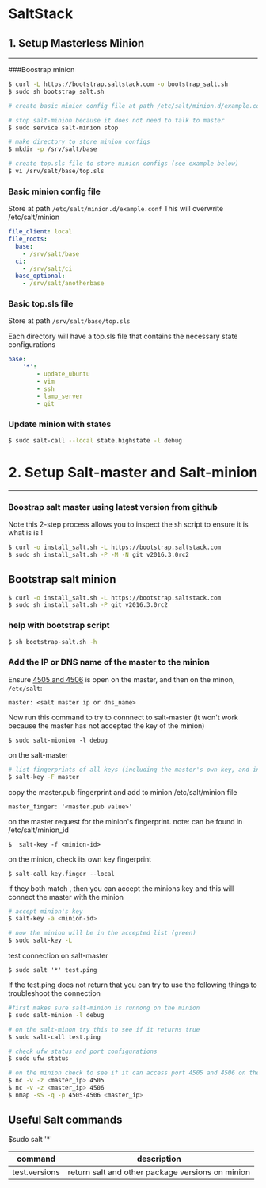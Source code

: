 # SaltStack

## 1. Setup Masterless Minion
---

###Boostrap minion

```sh
$ curl -L https://bootstrap.saltstack.com -o bootstrap_salt.sh
$ sudo sh bootstrap_salt.sh

# create basic minion config file at path /etc/salt/minion.d/example.conf (see example below)

# stop salt-minion because it does not need to talk to master
$ sudo service salt-minion stop

# make directory to store minion configs
$ mkdir -p /srv/salt/base

# create top.sls file to store minion configs (see example below)
$ vi /srv/salt/base/top.sls
```

### Basic minion config file 
Store at path `/etc/salt/minion.d/example.conf`
This will overwrite /etc/salt/minion
```yaml
file_client: local
file_roots:
  base:
    - /srv/salt/base
  ci:
    - /srv/salt/ci
  base_optional:
    - /srv/salt/anotherbase
```

### Basic top.sls file 
Store at path `/srv/salt/base/top.sls`

Each directory will have a top.sls file that contains the necessary state configurations
```yaml
base:
    '*':
        - update_ubuntu
        - vim
        - ssh
        - lamp_server
        - git
```

### Update minion with states
```sh
$ sudo salt-call --local state.highstate -l debug
```

# 2. Setup Salt-master and Salt-minion
---

### Boostrap salt master using latest version from github
Note this 2-step process allows you to inspect the sh script to ensure it is what is is !
```sh
$ curl -o install_salt.sh -L https://bootstrap.saltstack.com
$ sudo sh install_salt.sh -P -M -N git v2016.3.0rc2
```

## Bootstrap salt minion
```sh
$ curl -o install_salt.sh -L https://bootstrap.saltstack.com
$ sudo sh install_salt.sh -P git v2016.3.0rc2
```

### help with bootstrap script
```sh
$ sh bootstrap-salt.sh -h
```

### Add the IP or DNS name of the master to the minion
Ensure [4505 and 4506](https://docs.saltstack.com/en/latest/topics/tutorials/firewall.html) is open on the master, and then on the minon, `/etc/salt`:
```
master: <salt master ip or dns_name>
```

Now run this command to try to connnect to salt-master  (it won't work because the master has not accepted the key of the minion)
```
$ sudo salt-mionion -l debug
```

on the salt-master
```sh
# list fingerprints of all keys (including the master's own key, and incoming minion requests)
$ salt-key -F master
```

copy the master.pub fingerprint and add to minion /etc/salt/minion file
```
master_finger: '<master.pub value>'
```

on the master request for the minion's fingerprint. note: <minion-d> can be found in /etc/salt/minion_id
```
$  salt-key -f <minion-id>
```

on the minion, check its own key fingerprint
```
$ salt-call key.finger --local
```

if they both match , then you can accept the minions key and this will connect the master with the minion
```sh
# accept minion's key
$ salt-key -a <minion-id>

# now the minion will be in the accepted list (green)
$ sudo salt-key -L
```

test connection on salt-master
```
$ sudo salt '*' test.ping
```

If the test.ping does not return that you can try to use the following things to troubleshoot the connection
```sh
#first makes sure salt-minion is runnong on the minion
$ sudo salt-minion -l debug

# on the salt-minon try this to see if it returns true
$ sudo salt-call test.ping

# check ufw status and port configurations
$ sudo ufw status

# on the minion check to see if it can access port 4505 and 4506 on the master using nc and nmap
$ nc -v -z <master_ip> 4505
$ nc -v -z <master_ip> 4506
$ nmap -sS -q -p 4505-4506 <master_ip>
```


## Useful Salt commands

$sudo salt '*' <command>

command | description
--- | ---
test.versions | return salt and other package versions on minion




